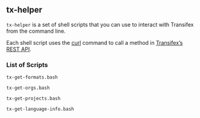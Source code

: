 ## tx-helper

`tx-helper` is a set of shell scripts that you can use to interact with Transifex from the command line.

Each shell script uses the [curl](https://curl.haxx.se/) command to call a method in [Transifex’s REST API](https://docs.transifex.com/api/introduction).

### List of Scripts

```
tx-get-formats.bash
```

```
tx-get-orgs.bash
```

```
tx-get-projects.bash
```

```
tx-get-language-info.bash
```

